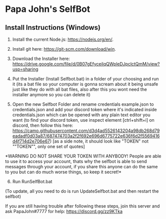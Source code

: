 # Papa John's SelfBot

## Install Instructions (Windows)

1. Install the current Node.js: https://nodejs.org/en/.

2. Install git here: https://git-scm.com/download/win.

3. Download the Installer here: https://drive.google.com/file/d/0B07gEfyceilqQWpleDJpclctQmM/view?usp=sharing

4. Put the Installer (Install Selfbot.bat) in a folder of your choosing and run it (its a bat file so your computer is gonna scream about it being unsafe just like they do with all bat files, also after this you wont need the installer anymore so you can delete it)

5. Open the new Selfbot Folder and rename credentials example.json to credentials.json and add your discord token where it's indicated inside credentials.json which can be opened with any plain text editor you want (to find your discord token, use inspect element [ctrl+shift+i] on discord, then follow this here: https://camo.githubusercontent.com/d3d4ad5526143204a98db268d79eadadf0d03a87/687474703a2f2f692e696d6775722e636f6d2f5569416d4f714d2e706e67)
[as a side note, it should look like "TOKEN" not ""TOKEN"", only one set of quotes]

\*WARNING DO NOT SHARE YOUR TOKEN WITH ANYBODY! People are able to use it to access your account, thats why the selfbot is able to send messages through your account, if you share this anyone can do the same to you but can do much worse things, so keep it secret!\*

6. Run RunSelfBot.bat

(To update, all you need to do is run UpdateSelfbot.bat and then restart the selfbot)

If you are still having trouble after following these steps, join this server and ask PapaJohn#7777 for help: https://discord.gg/zz9KTka